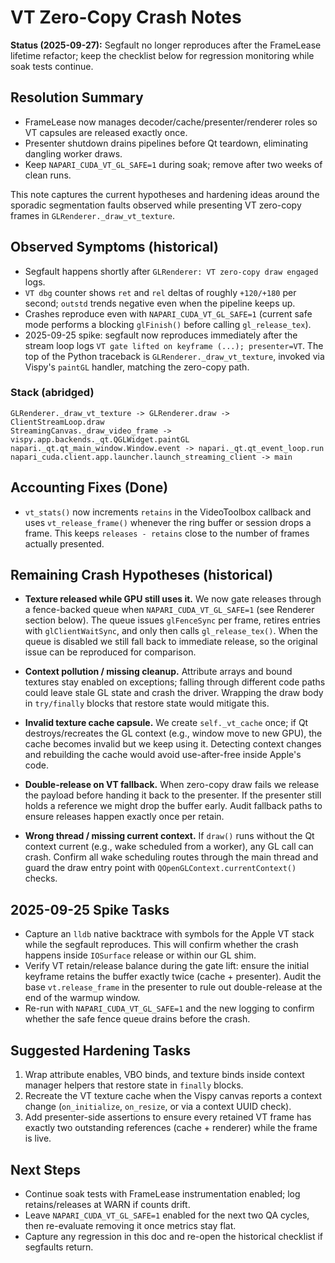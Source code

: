 # VT Zero-Copy Crash Notes

**Status (2025-09-27):** Segfault no longer reproduces after the FrameLease lifetime refactor; keep the checklist below for regression monitoring while soak tests continue.

## Resolution Summary

- FrameLease now manages decoder/cache/presenter/renderer roles so VT capsules are released exactly once.
- Presenter shutdown drains pipelines before Qt teardown, eliminating dangling worker draws.
- Keep `NAPARI_CUDA_VT_GL_SAFE=1` during soak; remove after two weeks of clean runs.


This note captures the current hypotheses and hardening ideas around the
sporadic segmentation faults observed while presenting VT zero-copy frames in
`GLRenderer._draw_vt_texture`.

## Observed Symptoms (historical)

- Segfault happens shortly after `GLRenderer: VT zero-copy draw engaged` logs.
- `VT dbg` counter shows `ret` and `rel` deltas of roughly `+120/+180` per
  second; `outstd` trends negative even when the pipeline keeps up.
- Crashes reproduce even with `NAPARI_CUDA_VT_GL_SAFE=1` (current safe mode
  performs a blocking `glFinish()` before calling `gl_release_tex`).
- 2025-09-25 spike: segfault now reproduces immediately after the stream loop
  logs `VT gate lifted on keyframe (...); presenter=VT`. The top of the Python
  traceback is `GLRenderer._draw_vt_texture`, invoked via Vispy's `paintGL`
  handler, matching the zero-copy path.

### Stack (abridged)

```
GLRenderer._draw_vt_texture -> GLRenderer.draw -> ClientStreamLoop.draw
StreamingCanvas._draw_video_frame -> vispy.app.backends._qt.QGLWidget.paintGL
napari._qt.qt_main_window.Window.event -> napari._qt.qt_event_loop.run
napari_cuda.client.app.launcher.launch_streaming_client -> main
```

## Accounting Fixes (Done)

- `vt_stats()` now increments `retains` in the VideoToolbox callback and uses
  `vt_release_frame()` whenever the ring buffer or session drops a frame. This
  keeps `releases - retains` close to the number of frames actually presented.

## Remaining Crash Hypotheses (historical)

- **Texture released while GPU still uses it.** We now gate releases through a
  fence-backed queue when `NAPARI_CUDA_VT_GL_SAFE=1` (see Renderer section
  below). The queue issues `glFenceSync` per frame, retires entries with
  `glClientWaitSync`, and only then calls `gl_release_tex()`. When the queue is
  disabled we still fall back to immediate release, so the original issue can
  be reproduced for comparison.

- **Context pollution / missing cleanup.** Attribute arrays and bound textures
  stay enabled on exceptions; falling through different code paths could leave
  stale GL state and crash the driver. Wrapping the draw body in `try/finally`
  blocks that restore state would mitigate this.

- **Invalid texture cache capsule.** We create `self._vt_cache` once; if Qt
  destroys/recreates the GL context (e.g., window move to new GPU), the cache
  becomes invalid but we keep using it. Detecting context changes and
  rebuilding the cache would avoid use-after-free inside Apple's code.

- **Double-release on VT fallback.** When zero-copy draw fails we release the
  payload before handing it back to the presenter. If the presenter still holds
  a reference we might drop the buffer early. Audit fallback paths to ensure
  releases happen exactly once per retain.

- **Wrong thread / missing current context.** If `draw()` runs without the Qt
  context current (e.g., wake scheduled from a worker), any GL call can crash.
  Confirm all wake scheduling routes through the main thread and guard the draw
  entry point with `QOpenGLContext.currentContext()` checks.

## 2025-09-25 Spike Tasks

- Capture an `lldb` native backtrace with symbols for the Apple VT stack while
  the segfault reproduces. This will confirm whether the crash happens inside
  `IOSurface` release or within our GL shim.
- Verify VT retain/release balance during the gate lift: ensure the initial
  keyframe retains the buffer exactly twice (cache + presenter). Audit the base
  `vt.release_frame` in the presenter to rule out double-release at the end of
  the warmup window.
- Re-run with `NAPARI_CUDA_VT_GL_SAFE=1` and the new logging to confirm whether
  the safe fence queue drains before the crash.

## Suggested Hardening Tasks

1. Wrap attribute enables, VBO binds, and texture binds inside context manager
   helpers that restore state in `finally` blocks.
2. Recreate the VT texture cache when the Vispy canvas reports a context
   change (`on_initialize`, `on_resize`, or via a context UUID check).
3. Add presenter-side assertions to ensure every retained VT frame has exactly
   two outstanding references (cache + renderer) while the frame is live.

## Next Steps

- Continue soak tests with FrameLease instrumentation enabled; log retains/releases at WARN if counts drift.
- Leave `NAPARI_CUDA_VT_GL_SAFE=1` enabled for the next two QA cycles, then re-evaluate removing it once metrics stay flat.
- Capture any regression in this doc and re-open the historical checklist if segfaults return.
